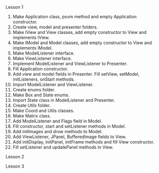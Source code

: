 Lesson 1

1) Make Application class, psvm method and empty Application constructor.
2) Create view, model and presenter folders.
3) Make IView and View classes, add empty constructor to View and implements IView.
4) Make IModel and Model classes, add empty constructor to View and implements IModel.
5) Make ModelListener interface.
6) Make ViewListener interface.
7) Implement ModelListener and ViewListener to Presenter.
8) Fill Application constructor.
9) Add view and model fields in Presenter. Fill setView, setModel, initListeners, onStart methods.
10) Import ModelListener and ViewListener.
11) Create enums folder.
12) Make Box and State enums.
13) Import State class in ModelListener and Presenter.
14) Create Utils folder.
15) Make Coord and Utils classes.
16) Make Matrix class.
17) Add ModelListener and Flags field in Model.
18) Fill constructor, start and setListener methods in Model.
19) Add initImages and drow methods to Model.
20) Add ViewListener, JPanel, BufferedImage fields to View.
21) Add initDisplay, initPanel, initFrame methods and fill View constructor.
22) Fill setListener and updatePanel methods in View.

Lesson 2

Lesson 3

